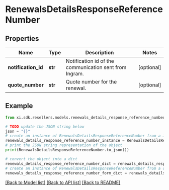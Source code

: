 # RenewalsDetailsResponseReferenceNumber


## Properties

Name | Type | Description | Notes
------------ | ------------- | ------------- | -------------
**notification_id** | **str** | Notification id of the communication sent from Ingram. | [optional] 
**quote_number** | **str** | Quote number for the renewal. | [optional] 

## Example

```python
from xi.sdk.resellers.models.renewals_details_response_reference_number import RenewalsDetailsResponseReferenceNumber

# TODO update the JSON string below
json = "{}"
# create an instance of RenewalsDetailsResponseReferenceNumber from a JSON string
renewals_details_response_reference_number_instance = RenewalsDetailsResponseReferenceNumber.from_json(json)
# print the JSON string representation of the object
print(RenewalsDetailsResponseReferenceNumber.to_json())

# convert the object into a dict
renewals_details_response_reference_number_dict = renewals_details_response_reference_number_instance.to_dict()
# create an instance of RenewalsDetailsResponseReferenceNumber from a dict
renewals_details_response_reference_number_form_dict = renewals_details_response_reference_number.from_dict(renewals_details_response_reference_number_dict)
```
[[Back to Model list]](../README.md#documentation-for-models) [[Back to API list]](../README.md#documentation-for-api-endpoints) [[Back to README]](../README.md)


